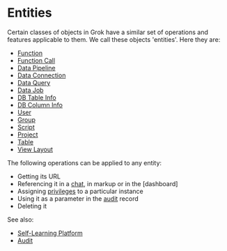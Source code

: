 <!-- TITLE: Entities -->
<!-- SUBTITLE: -->

# Entities

Certain classes of objects in Grok have a similar set of operations and features applicable to
them. We call these objects 'entities'. Here they are:

* [Function](functions/function.md)
* [Function Call](functions/function-call.md)
* [Data Pipeline](../access/data-pipeline.md)
* [Data Connection](../access/data-connection.md)
* [Data Query](../access/data-query.md)
* [Data Job](../access/data-job.md)
* [DB Table Info](../access/db-table-info.md)
* [DB Column Info](../access/db-column-info.md)
* [User](../govern/user.md)
* [Group](../govern/group.md)
* [Script](../compute/scripting.md)
* [Project](project.md)
* [Table](table.md)
* [View Layout](../visualize/view-layout.md)

The following operations can be applied to any entity:

* Getting its URL
* Referencing it in a [chat](../collaborate/chat.md), in markup or in the [dashboard]
* Assigning [privileges](../govern/security.md#privileges) to a particular instance
* Using it as a parameter in the [audit](../govern/audit.md) record
* Deleting it

See also:
* [Self-Learning Platform](../learn/self-learning-platform.md)
* [Audit](../govern/audit.md)
